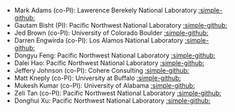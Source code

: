 - Mark Adams (co-PI): Lawerence Berekely National Laboratory [:simple-github:](https://github.com/markadams)
- Gautam Bisht (PI): Pacific Northwest National Laboratory [:simple-github:](https://github.com/bishtgautam)
- Jed Brown (co-PI): University of Colorado Boulder [:simple-github:](https://github.com/jedbrown)
- Darren Engwirda (co-PI): Los Alamos National Laboratory [:simple-github:](https://github.com/dengwirda)
- Dongyu Feng: Pacific Northwest National Laboratory [:simple-github:](https://github.com/fdongyu)
- Dalei Hao: Pacific Northwest National Laboratory [:simple-github:](https://github.com/daleihao)
- Jeffery Johnson (co-PI): Cohere Consulting [:simple-github:](https://github.com/jeff-cohere)
- Matt Kneply (co-PI): University at Buffalo [:simple-github:](https://github.com/knepley)
- Mukesh Kumar (co-PI): University of Alabama [:simple-github:](https://github.com/MukeshKumar-Hydrology)
- Zeli Tan (co-PI): Pacific Northwest National Laboratory [:simple-github:](https://github.com/tanzeli1982)
- Donghui Xu: Pacific Northwest National Laboratory [:simple-github:](https://github.com/donghuix)
